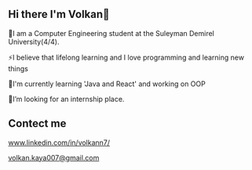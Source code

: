 ## Hi there I'm Volkan👋

🔭I am a Computer Engineering student at the Suleyman Demirel University(4/4).

⚡I believe that lifelong learning and I love programming and learning new things

🌱I'm currently learning 'Java and React' and working on OOP

🤔I’m looking for an internship place.

## Contect me
www.linkedin.com/in/volkann7/

volkan.kaya007@gmail.com
